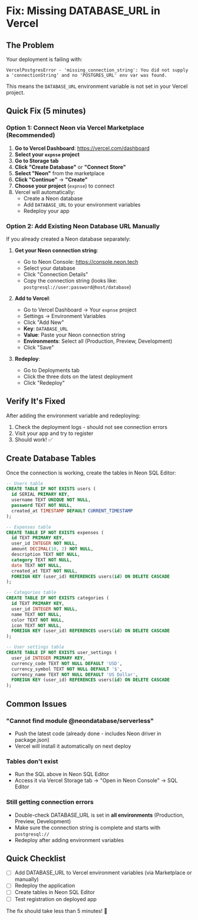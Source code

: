 # Fix: Missing DATABASE_URL in Vercel

## The Problem

Your deployment is failing with:
```
VercelPostgresError - 'missing_connection_string': You did not supply a 'connectionString' and no 'POSTGRES_URL' env var was found.
```

This means the `DATABASE_URL` environment variable is not set in your Vercel project.

## Quick Fix (5 minutes)

### Option 1: Connect Neon via Vercel Marketplace (Recommended)

1. **Go to Vercel Dashboard**: https://vercel.com/dashboard
2. **Select your `expnse` project**
3. **Go to Storage tab**
4. **Click "Create Database"** or **"Connect Store"**
5. **Select "Neon"** from the marketplace
6. **Click "Continue"** → **"Create"**
7. **Choose your project** (`expnse`) to connect
8. Vercel will automatically:
   - Create a Neon database
   - Add `DATABASE_URL` to your environment variables
   - Redeploy your app

### Option 2: Add Existing Neon Database URL Manually

If you already created a Neon database separately:

1. **Get your Neon connection string**:
   - Go to Neon Console: https://console.neon.tech
   - Select your database
   - Click "Connection Details"
   - Copy the connection string (looks like: `postgresql://user:password@host/database`)

2. **Add to Vercel**:
   - Go to Vercel Dashboard → Your `expnse` project
   - Settings → Environment Variables
   - Click "Add New"
   - **Key**: `DATABASE_URL`
   - **Value**: Paste your Neon connection string
   - **Environments**: Select all (Production, Preview, Development)
   - Click "Save"

3. **Redeploy**:
   - Go to Deployments tab
   - Click the three dots on the latest deployment
   - Click "Redeploy"

## Verify It's Fixed

After adding the environment variable and redeploying:

1. Check the deployment logs - should not see connection errors
2. Visit your app and try to register
3. Should work! ✅

## Create Database Tables

Once the connection is working, create the tables in Neon SQL Editor:

```sql
-- Users table
CREATE TABLE IF NOT EXISTS users (
  id SERIAL PRIMARY KEY,
  username TEXT UNIQUE NOT NULL,
  password TEXT NOT NULL,
  created_at TIMESTAMP DEFAULT CURRENT_TIMESTAMP
);

-- Expenses table
CREATE TABLE IF NOT EXISTS expenses (
  id TEXT PRIMARY KEY,
  user_id INTEGER NOT NULL,
  amount DECIMAL(10, 2) NOT NULL,
  description TEXT NOT NULL,
  category TEXT NOT NULL,
  date TEXT NOT NULL,
  created_at TEXT NOT NULL,
  FOREIGN KEY (user_id) REFERENCES users(id) ON DELETE CASCADE
);

-- Categories table
CREATE TABLE IF NOT EXISTS categories (
  id TEXT PRIMARY KEY,
  user_id INTEGER NOT NULL,
  name TEXT NOT NULL,
  color TEXT NOT NULL,
  icon TEXT NOT NULL,
  FOREIGN KEY (user_id) REFERENCES users(id) ON DELETE CASCADE
);

-- User settings table
CREATE TABLE IF NOT EXISTS user_settings (
  user_id INTEGER PRIMARY KEY,
  currency_code TEXT NOT NULL DEFAULT 'USD',
  currency_symbol TEXT NOT NULL DEFAULT '$',
  currency_name TEXT NOT NULL DEFAULT 'US Dollar',
  FOREIGN KEY (user_id) REFERENCES users(id) ON DELETE CASCADE
);
```

## Common Issues

### "Cannot find module @neondatabase/serverless"
- Push the latest code (already done - includes Neon driver in package.json)
- Vercel will install it automatically on next deploy

### Tables don't exist
- Run the SQL above in Neon SQL Editor
- Access it via Vercel Storage tab → "Open in Neon Console" → SQL Editor

### Still getting connection errors
- Double-check DATABASE_URL is set in **all environments** (Production, Preview, Development)
- Make sure the connection string is complete and starts with `postgresql://`
- Redeploy after adding environment variables

## Quick Checklist

- [ ] Add DATABASE_URL to Vercel environment variables (via Marketplace or manually)
- [ ] Redeploy the application
- [ ] Create tables in Neon SQL Editor
- [ ] Test registration on deployed app

The fix should take less than 5 minutes! 🚀
